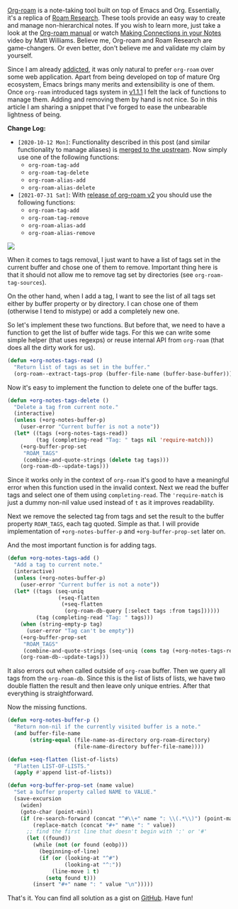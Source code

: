[Org-roam](https://github.com/org-roam/org-roam) is a note-taking tool built on top of Emacs and Org. Essentially, it's a replica of [Roam Research](https://roamresearch.com). These tools provide an easy way to create and manage non-hierarchical notes. If you wish to learn more, just take a look at the [Org-roam manual](https://org-roam.github.io/org-roam/manual/) or watch [Making Connections in your Notes](https://www.youtube.com/watch?v=Lg61ocfxk3c) video by Matt Williams. Believe me, Org-roam and Roam Research are game-changers. Or even better, don't believe me and validate my claim by yourself.

Since I am already [addicted](/posts/2016-12-20-Being-an-org-mode-addict), it was only natural to prefer `org-roam` over some web application. Apart from being developed on top of mature Org ecosystem, Emacs brings many merits and extensibility is one of them. Once `org-roam` introduced tags system in [v1.1.1](https://github.com/org-roam/org-roam/blob/master/CHANGELOG.md#111-18-05-2020) I felt the lack of functions to manage them. Adding and removing them by hand is not nice. So in this article I am sharing a snippet that I've forged to ease the unbearable lightness of being.

**Change Log:**

- `[2020-10-12 Mon]`: Functionality described in this post (and similar functionality to manage aliases) is [merged to the upstream](https://github.com/org-roam/org-roam/pull/1183). Now simply use one of the following functions:
  - `org-roam-tag-add`
  - `org-roam-tag-delete`
  - `org-roam-alias-add`
  - `org-roam-alias-delete`
- `[2021-07-31 Sat]`: With [release of org-roam v2](https://github.com/org-roam/org-roam/releases/tag/v2.0.0) you should use the following functions:
  - `org-roam-tag-add`
  - `org-roam-tag-remove`
  - `org-roam-alias-add`
  - `org-roam-alias-remove`

<!--more-->

<img src="/images/2020-06-10-org-roam-tags/2022-07-19_21-01-06_org-roam-tags-demo.gif" class="d12-image-3/4" />

When it comes to tags removal, I just want to have a list of tags set in the current buffer and chose one of them to remove. Important thing here is that it should not allow me to remove tag set by directories (see `org-roam-tag-sources`).

On the other hand, when I add a tag, I want to see the list of all tags set either by buffer property or by directory. I can chose one of them (otherwise I tend to mistype) or add a completely new one.

So let's implement these two functions. But before that, we need to have a function to get the list of buffer wide tags. For this we can write some simple helper (that uses regexps) or reuse internal API from `org-roam` (that does all the dirty work for us).

``` commonlisp
(defun +org-notes-tags-read ()
  "Return list of tags as set in the buffer."
  (org-roam--extract-tags-prop (buffer-file-name (buffer-base-buffer))))
```

Now it's easy to implement the function to delete one of the buffer tags.

``` commonlisp
(defun +org-notes-tags-delete ()
  "Delete a tag from current note."
  (interactive)
  (unless (+org-notes-buffer-p)
    (user-error "Current buffer is not a note"))
  (let* ((tags (+org-notes-tags-read))
         (tag (completing-read "Tag: " tags nil 'require-match)))
    (+org-buffer-prop-set
     "ROAM_TAGS"
     (combine-and-quote-strings (delete tag tags)))
    (org-roam-db--update-tags)))
```

Since it works only in the context of `org-roam` it's good to have a meaningful error when this function used in the invalid context. Next we read the buffer tags and select one of them using `completing-read`. The `'require-match` is just a dummy non-nil value used instead of `t` as it improves readability.

Next we remove the selected tag from tags and set the result to the buffer property `ROAM_TAGS`, each tag quoted. Simple as that. I will provide implementation of `+org-notes-buffer-p` and `+org-buffer-prop-set` later on.

And the most important function is for adding tags.

``` commonlisp
(defun +org-notes-tags-add ()
  "Add a tag to current note."
  (interactive)
  (unless (+org-notes-buffer-p)
    (user-error "Current buffer is not a note"))
  (let* ((tags (seq-uniq
                (+seq-flatten
                 (+seq-flatten
                  (org-roam-db-query [:select tags :from tags])))))
         (tag (completing-read "Tag: " tags)))
    (when (string-empty-p tag)
      (user-error "Tag can't be empty"))
    (+org-buffer-prop-set
     "ROAM_TAGS"
     (combine-and-quote-strings (seq-uniq (cons tag (+org-notes-tags-read)))))
    (org-roam-db--update-tags)))
```

It also errors out when called outside of `org-roam` buffer. Then we query all tags from the `org-roam-db`. Since this is the list of lists of lists, we have two double flatten the result and then leave only unique entries. After that everything is straightforward.

Now the missing functions.

``` commonlisp
(defun +org-notes-buffer-p ()
  "Return non-nil if the currently visited buffer is a note."
  (and buffer-file-name
       (string-equal (file-name-as-directory org-roam-directory)
                     (file-name-directory buffer-file-name))))

(defun +seq-flatten (list-of-lists)
  "Flatten LIST-OF-LISTS."
  (apply #'append list-of-lists))

(defun +org-buffer-prop-set (name value)
  "Set a buffer property called NAME to VALUE."
  (save-excursion
    (widen)
    (goto-char (point-min))
    (if (re-search-forward (concat "^#\\+" name ": \\(.*\\)") (point-max) t)
        (replace-match (concat "#+" name ": " value))
      ;; find the first line that doesn't begin with ':' or '#'
      (let ((found))
        (while (not (or found (eobp)))
          (beginning-of-line)
          (if (or (looking-at "^#")
                  (looking-at "^:"))
              (line-move 1 t)
            (setq found t)))
        (insert "#+" name ": " value "\n")))))
```

That's it. You can find all solution as a gist on [GitHub](https://gist.github.com/d12frosted/4a55f3d072a813159c1d7b31c21bac9a). Have fun!
